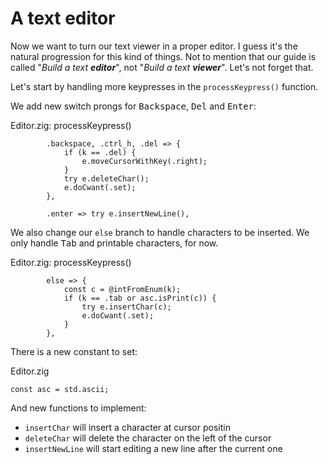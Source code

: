 # A text editor

Now we want to turn our text viewer in a proper editor. I guess it's the
natural progression for this kind of things. Not to mention that our guide is
called "_Build a text_ ***editor***", not "_Build a text_ ***viewer***". Let's
not forget that.

Let's start by handling more keypresses in the `processKeypress()` function.

We add new switch prongs for <kbd>Backspace</kbd>, <kbd>Del</kbd> and
<kbd>Enter</kbd>:

<div class="code-title">Editor.zig: processKeypress()</div>

```zig
        .backspace, .ctrl_h, .del => {
            if (k == .del) {
                e.moveCursorWithKey(.right);
            }
            try e.deleteChar();
            e.doCwant(.set);
        },

        .enter => try e.insertNewLine(),
```

We also change our `else` branch to handle characters to be inserted. We only
handle <kbd>Tab</kbd> and printable characters, for now.

<div class="code-title">Editor.zig: processKeypress()</div>

```zig
        else => {
            const c = @intFromEnum(k);
            if (k == .tab or asc.isPrint(c)) {
                try e.insertChar(c);
                e.doCwant(.set);
            }
        },
```

There is a new constant to set:

<div class="code-title">Editor.zig</div>

```zig
const asc = std.ascii;
```

And new functions to implement:

- `insertChar` will insert a character at cursor positin
- `deleteChar` will delete the character on the left of the cursor
- `insertNewLine` will start editing a new line after the current one
